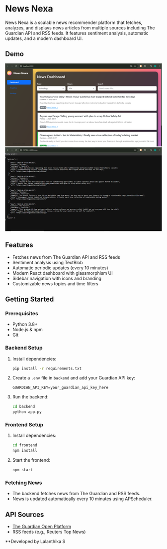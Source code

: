# News Nexa

News Nexa is a scalable news recommender platform that fetches, analyzes, and displays news articles from multiple sources including The Guardian API and RSS feeds. It features sentiment analysis, automatic updates, and a modern dashboard UI.

## Demo

![News Nexa Screenshot](https://github.com/Panca2022/News-Nexa/raw/main/assets/screenshot1.png)
![News Nexa Screenshot](https://github.com/Panca2022/News-Nexa/raw/main/assets/screenshot2.png)
## Features

- Fetches news from The Guardian API and RSS feeds
- Sentiment analysis using TextBlob
- Automatic periodic updates (every 10 minutes)
- Modern React dashboard with glassmorphism UI
- Sidebar navigation with icons and branding
- Customizable news topics and time filters

## Getting Started

### Prerequisites

- Python 3.8+
- Node.js & npm
- Git

### Backend Setup

1. Install dependencies:
    ```bash
    pip install -r requirements.txt
    ```
2. Create a `.env` file in `backend` and add your Guardian API key:
    ```
    GUARDIAN_API_KEY=your_guardian_api_key_here
    ```
3. Run the backend:
    ```bash
    cd backend
    python app.py
    ```

### Frontend Setup

1. Install dependencies:
    ```bash
    cd frontend
    npm install
    ```
2. Start the frontend:
    ```bash
    npm start
    ```

### Fetching News

- The backend fetches news from The Guardian and RSS feeds.
- News is updated automatically every 10 minutes using APScheduler.


## API Sources

- [The Guardian Open Platform](https://open-platform.theguardian.com/)
- RSS feeds (e.g., Reuters Top News)


**Developed by Lalanthika S
